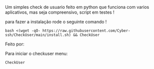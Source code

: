 Um simples check de usuario feito em python que funciona com varios aplicativos, mas seja compreensivo, script em testes ! 

para fazer a instalação rode o seguinte comando !

```
bash <(wget -qO- https://raw.githubusercontent.com/Cyber-ssh/CheckUser/main/install.sh) && CheckUser
```

Feito por:

Para iniciar o checkuser menu: 

```
CheckUser
```
